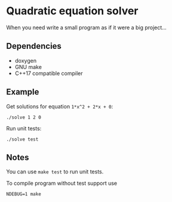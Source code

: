 Quadratic equation solver
=========================

When you need write a small program as if it were a big project...

## Dependencies

* doxygen
* GNU make
* C++17 compatible compiler

## Example

Get solutions for equation `1*x^2 + 2*x + 0`:

	./solve 1 2 0

Run unit tests:

	./solve test

## Notes

You can use `make test` to run unit tests.

To compile program without test support use

    NDEBUG=1 make

